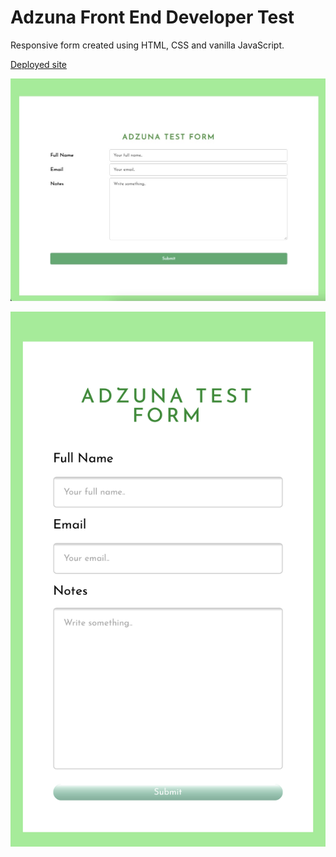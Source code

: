 # Adzuna Front End Developer Test

Responsive form created using HTML, CSS and vanilla JavaScript. 

[Deployed site](https://the-chioma.github.io/adzuna_test/)

![Desktop Image](desktop.jpg)

![Mobile Image](mobile.jpg)
